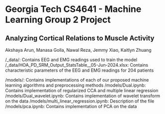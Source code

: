 # Georgia Tech CS4641 - Machine Learning Group 2 Project
## Analyzing Cortical Relations to Muscle Activity
Akshaya Arun, Manasa Golla, Nawal Reza, Jemmy Xiao, Kaitlyn Zhuang

/_data/: Contains EEG and EMG readings used to train the model
/_data/HOA_PD_SRM_Output_StatsTable__05-Jun-2024.xlsx: Contains characteristic parameters of the EEG and EMG readings for 204 patients

/models/: Contains implementations of each of our proposed machine learning algorithms and preprocessing methods
/models/Dual.ipynb: Contains implementation of regularized CCA and multiple linear regression
/models/Dual_wavelet.ipynb: Contains implementation of wavelet transform on the data
/models/multi_linear_regression.ipynb: Description of the file
/models/pca.ipynb: Contains implementation of PCA on the data
